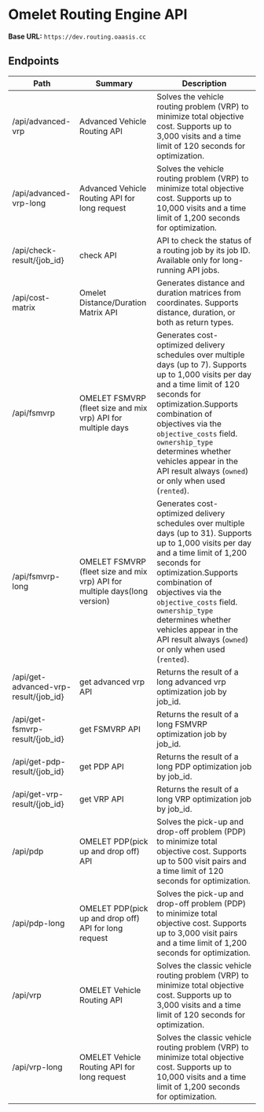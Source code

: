 # Omelet Routing Engine API
**Base URL:** `https://dev.routing.oaasis.cc`

## Endpoints
| Path | Summary | Description |
|------|---------|-------------|
| /api/advanced-vrp | Advanced Vehicle Routing API | Solves the vehicle routing problem (VRP) to minimize total objective cost. Supports up to 3,000 visits and a time limit of 120 seconds for optimization.  |
| /api/advanced-vrp-long | Advanced Vehicle Routing API for long request | Solves the vehicle routing problem (VRP) to minimize total objective cost. Supports up to 10,000 visits and a time limit of 1,200 seconds for optimization.  |
| /api/check-result/{job_id} | check API | API to check the status of a routing job by its job ID. Available only for long-running API jobs. |
| /api/cost-matrix | Omelet Distance/Duration Matrix API | Generates distance and duration matrices from coordinates. Supports distance, duration, or both as return types. |
| /api/fsmvrp | OMELET FSMVRP (fleet size and mix vrp) API for multiple days | Generates cost-optimized delivery schedules over multiple days (up to 7). Supports up to 1,000 visits per day and a time limit of 120 seconds for optimization.Supports combination of objectives via the `objective_costs` field. `ownership_type` determines whether vehicles appear in the API result always (`owned`) or only when used (`rented`). |
| /api/fsmvrp-long | OMELET FSMVRP (fleet size and mix vrp) API for multiple days(long version) | Generates cost-optimized delivery schedules over multiple days (up to 31). Supports up to 1,000 visits per day and a time limit of 1,200 seconds for optimization.Supports combination of objectives via the `objective_costs` field. `ownership_type` determines whether vehicles appear in the API result always (`owned`) or only when used (`rented`). |
| /api/get-advanced-vrp-result/{job_id} | get advanced vrp API | Returns the result of a long advanced vrp optimization job by job_id. |
| /api/get-fsmvrp-result/{job_id} | get FSMVRP API | Returns the result of a long FSMVRP optimization job by job_id. |
| /api/get-pdp-result/{job_id} | get PDP API | Returns the result of a long PDP optimization job by job_id. |
| /api/get-vrp-result/{job_id} | get VRP API | Returns the result of a long VRP optimization job by job_id. |
| /api/pdp | OMELET PDP(pick up and drop off) API | Solves the pick-up and drop-off problem (PDP) to minimize total objective cost. Supports up to 500 visit pairs and a time limit of 120 seconds for optimization.  |
| /api/pdp-long | OMELET PDP(pick up and drop off) API for long request | Solves the pick-up and drop-off problem (PDP) to minimize total objective cost. Supports up to 3,000 visit pairs and a time limit of 1,200 seconds for optimization.  |
| /api/vrp | OMELET Vehicle Routing API | Solves the classic vehicle routing problem (VRP) to minimize total objective cost. Supports up to 3,000 visits and a time limit of 120 seconds for optimization. |
| /api/vrp-long | OMELET Vehicle Routing API for long request | Solves the classic vehicle routing problem (VRP) to minimize total objective cost. Supports up to 10,000 visits and a time limit of 1,200 seconds for optimization. |
